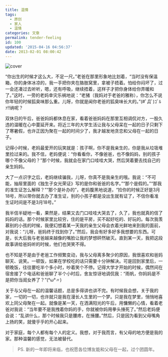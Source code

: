 ```yaml
---
title: 温情
tags:
  - 原创
  - 家人
  - 温情
categories: 文章
permalink: tender-feeling
id: 100
updated: '2015-04-16 04:56:37'
date: 2013-02-01 08:00:42
---
```


![cover](https://cat.yufan.me/cats/20130131214003.jpg)

“你出生的时候才这么大，不足一尺。”老爸在那里形象地比划着，“当时没有保温箱，你的身体冰凉的，我一手把你夹在胳肢窝里，拿被子捂着。怕给你闷坏了，过一会还凑过去听听，嗯，还有呼吸，继续捂着，这样子才把你身体给你弄暖和了。”这时，一旁的老妈幸灾乐祸地说：“老猪（我妈对于老爸的雅称），你怎么不说你年轻的时候狐臭味那么重。儿呀，你就是闻你老爸的狐臭味长大的。”(#ﾟДﾟ)ｺﾞﾙｧ!!纳呢？

<!--more-->

双休日的午后，爸爸妈妈都休息在家，看着爸爸妈妈在那里互相调侃对方，一股久违的温暖在心中蔓延开来。将近三年的大学生活让我与父母呆在一起的日子只剩下了寒暑假，也许正因为聚在一起的时间少了，我才越发地贪恋和父母在一起的日子。

记得小时候，老妈最爱开的玩笑就是：孩子啊，你不是我亲生的，你是我从垃圾堆里捡过来的。我不信，老妈便说：“你看看你，不像爸爸，也不像妈妈，别的孩子哪个不像父母的？”那个时候，我就会在家门口哇哇大哭，然后哭着要去找自己的亲生妈妈。

大了一点识字之后，老妈继续骗我，儿呀，你真不是我亲生的哦。我说：“不可能，抽屉里面的《独生子女光荣证》写的是你和爸爸的名字。”“那个是假的。”“那我的准生证怎么解释？”“那个是补办的”，老妈腹黑地说道，“捡你的时候正好是3月18号，所以带你就去办了准生证，别的小孩子都是没出生就有证了，不信你看准生证时间是不是3月18号。”

我半信半疑地一看，果然是，结果又去门口哇哇大哭去了，久了，我也就真的信了妈妈的话。那个时候家里比较穷，住的是平房，买不起好吃的、好玩的。每次我羡慕别的小孩的时候，我便幻想着某一天我的亲生父母会衣着光鲜地来到我的面前，对我说：“儿呀，爸妈终于找到你了。”然后，我会有好多好多我想要的东西。可是，长大后我与老爸越来越像的嘴脸让我的梦想砰然破灭。直到某一天，我把这段故事讲给爸妈听的时候，他们也哭笑不得。

也不知是不是由于老爸工作频繁变动，我与父母离多聚少的原因，我很喜欢和爸妈聊天、说笑。一顿饭，如果在学校吃的话只需要十分钟解决。可是回到家里后，一顿晚饭，往往要吃半个多小时，吵着笑个不停。记得大学才开始的时候，偶然间在宿舍接了个电话和爸爸聊了半个小时后，舍友惊讶地调侃我：“雨帆，你妈妈是不是把你当闺女养了？”(°ω°〃)

关于与父母在一起的温馨话题，总是多得讲也讲不完。有时候我会想，关于我的家，一切的一切，也许就只是我在漫长人生里的一个梦。只是我在梦里，悄悄地喜欢上同父母聚在一起。就像是某一天，在洒满阳光的午后，用慵懒的心情，看着老爸对我说：“当年要不是我拽着你妈的手，你就被你妈用拳头捶死了。”然后老妈便会说：“乱讲什么，那个时候我只是腰疼，在捶腰。”然后，只是因为看到父母嘴角上扬的笑，就傻乎乎的开心起来。

对于家庭，每个人都有每个人的定义。我想，对于我而言，有父母的地方便是我的家。那种温馨的感觉，无法被替代。

>PS. 新的一年即将来临，也祝愿各位博友能和父母在一起，过个团圆年。
